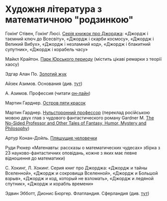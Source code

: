 # Художня література з математичною "родзинкою"

Гокінґ Стівен, Гокінґ Люсі. [Серія книжок про Джорджа](https://starylev.com.ua/komplekt-z-troh-knyzhok-stivena-ta-lyusi-gokingiv): «Джордж і таємний ключ до Всесвіту», «Джордж і скарби космосу», «Джордж і Великий Вибух», «Джордж і незламний код», «Джордж і блакитний супутник», «Джордж і корабель часу»  


Майкл Крайтон. [Парк Юрського периоду](https://kmbooks.com.ua/book?code=712444) \(містить цікаві ремарки з теорії хаосу\) 

Эдгар Алан По. [Золотий жук](https://www.ukrlib.com.ua/world/printit.php?tid=63)



Айзек Азимов. Основания \(див. [тут](http://lib.ru/FOUNDATION/)\) 

А. Азимов. Профессия \(читати [он-лайн](https://librebook.me/profession/vol1/1)\)

Мартин Гарднер. [Остров пяти красок](http://lib.ru/INOFANT/GARDNER_M/island.txt)

Мартин Гарднер. [Нульсторонний профессор](http://lib.ru/INOFANT/GARDNER_M/zero_dim.txt) \(переклад російською мовою двух глав з чудового фантастического роману Gardner M. [The No-Sided Professor and Other Tales of Fantasy, Humor, Mystery and Philosophy](%20https://epdf.pub/the-no-sided-professor.html)\) 

Артур Конан-Дойль. [Пляшущие человечки](http://lib.ru/AKONANDOJL/sh_dancm.txt) 

Руди Рюкер «Матенавты: рассказы о математических чудесах» збірка з 23 науково-фантастичних оповідань, кожне з яких має певне відношення до математики\)

С. Хокинг, Л. Хокинг. Серия книг про Джорджа: «Джордж и тайны Вселенной», «Джордж и сокровища Вселенной», «Джордж и Большой взрыв», «Джордж и код, который не взломать», «Джордж и ледяной спутник», «Джордж и корабль времени»

Эдвин Эбботт, Дионис Бюргер. Флатландия. Сферландия \(див. [тут](https://royallib.com/book/byurger_dionis/sferlandiya.html)\)

